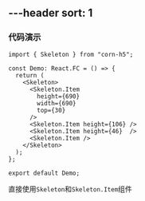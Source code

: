 ---header
sort: 1
---

### 代码演示

```tsx
import { Skeleton } from "corn-h5";

const Demo: React.FC = () => {
  return (
    <Skeleton>
      <Skeleton.Item
        height={690}
        width={690}
        top={30}
      />
      <Skeleton.Item height={106} />
      <Skeleton.Item height={46}  />
      <Skeleton.Item />
    </Skeleton>
  );
};

export default Demo;
```

直接使用`Skeleton`和`Skeleton.Item`组件
